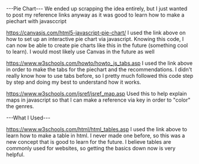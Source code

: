 ---Pie Chart---
We ended up scrapping the idea entirely, but I just wanted to post my reference links anyway as it was good to learn how to make a piechart with javasccript

https://canvasjs.com/html5-javascript-pie-chart/
I used the link above on how to set up an interactive pie chart via javascript. Knowing this code, I can now be able to
create pie charts like this in the future (something cool to learn). I would most likely use Canvas in the future as well <!-- <script src="https://canvasjs.com/assets/script/canvasjs.min.js"></script> -->

https://www.w3schools.com/howto/howto_js_tabs.asp
I used the link above in order to make the tabs for the piechart and the recommendations. I didn't really know how to use tabs before, so I pretty much followed this code step by step and doing my best to understand how it works.

https://www.w3schools.com/jsref/jsref_map.asp
Used this to help explain maps in javascript so that I can make a reference via key in order to "color" the genres.

---What I Used---

https://www.w3schools.com/html/html_tables.asp
I used the link above to learn how to make a table in html. I never made one before, so this was a new concept that is good to learn for the future. I believe tables are commonly used for websites, so getting the basics down now is very helpful.